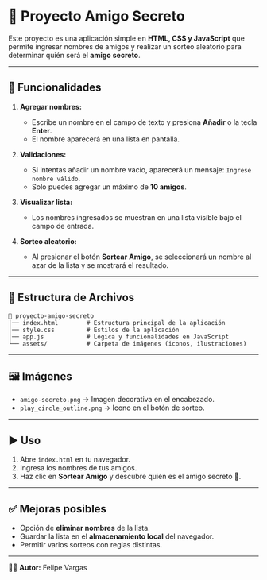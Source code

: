 # 📌 Proyecto Amigo Secreto

Este proyecto es una aplicación simple en **HTML, CSS y JavaScript** que permite ingresar nombres de amigos y realizar un sorteo aleatorio para determinar quién será el **amigo secreto**.

---

## 🚀 Funcionalidades

1. **Agregar nombres:**

   * Escribe un nombre en el campo de texto y presiona **Añadir** o la tecla **Enter**.
   * El nombre aparecerá en una lista en pantalla.

2. **Validaciones:**

   * Si intentas añadir un nombre vacío, aparecerá un mensaje: `Ingrese nombre válido`.
   * Solo puedes agregar un máximo de **10 amigos**.

3. **Visualizar lista:**

   * Los nombres ingresados se muestran en una lista visible bajo el campo de entrada.

4. **Sorteo aleatorio:**

   * Al presionar el botón **Sortear Amigo**, se seleccionará un nombre al azar de la lista y se mostrará el resultado.

---

## 📂 Estructura de Archivos

```
📁 proyecto-amigo-secreto
│── index.html        # Estructura principal de la aplicación
│── style.css         # Estilos de la aplicación
│── app.js            # Lógica y funcionalidades en JavaScript
└── assets/           # Carpeta de imágenes (iconos, ilustraciones)
```

---

## 🖼️ Imágenes

* `amigo-secreto.png` → Imagen decorativa en el encabezado.
* `play_circle_outline.png` → Icono en el botón de sorteo.

---

## ▶️ Uso

1. Abre `index.html` en tu navegador.
2. Ingresa los nombres de tus amigos.
3. Haz clic en **Sortear Amigo** y descubre quién es el amigo secreto 🎉.

---

## ✅ Mejoras posibles

* Opción de **eliminar nombres** de la lista.
* Guardar la lista en el **almacenamiento local** del navegador.
* Permitir varios sorteos con reglas distintas.

---

👨‍💻 **Autor:** Felipe Vargas
